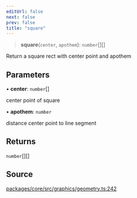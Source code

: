 ```yaml
---
editUrl: false
next: false
prev: false
title: "square"
---
```


> **square**(`center`, `apothem`): `number`[][]

Return a square rect with center point and apothem

## Parameters

• **center**: `number`[]

center point of square

• **apothem**: `number`

distance center point to line segment

## Returns

`number`[][]

## Source

[packages/core/src/graphics/geometry.ts:242](https://github.com/dgmjs/dgmjs/blob/main/packages/core/src/graphics/geometry.ts#L242)
